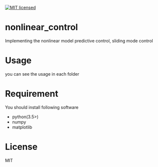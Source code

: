 [![MIT licensed](https://img.shields.io/badge/license-MIT-blue.svg)](LICENSE)

# nonlinear_control
Implementing the nonlinear model predictive control, sliding mode control

# Usage
you can see the usage in each folder

# Requirement
You should install following software

- python(3.5>)
- numpy
- matplotlib

# License
MIT
